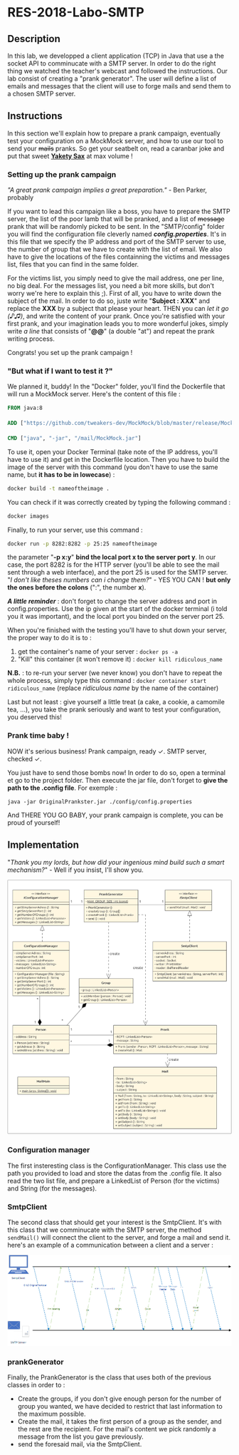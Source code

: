 # RES-2018-Labo-SMTP

## Description

In this lab, we developped a client application (TCP) in Java that use a the socket API to comminucate with a SMTP server. In order to do the right thing we watched the teacher's webcast and followed the instructions. Our lab consist of  creating a "prank generator". The user will define a list of emails and messages that the client will use to forge mails and send them to a chosen SMTP server.

## Instructions

In this section we'll explain how to prepare a prank campaign, eventually test your configuration on a MockMock server, and how to use our tool to send your ~~mails~~ pranks. So get your seatbelt on, read a caranbar joke and put that sweet **[Yakety Sax](https://www.youtube.com/watch?v=JlbBIpTPM8o)** at max volume !

### Setting up the prank campaign

_"A great prank campaign implies a great preparation."_ - Ben Parker, probably

If you want to lead this campaign like a boss, you have to prepare the SMTP server, the list of the poor lamb that will be pranked, and a list of ~~message~~ prank that will be randomly picked to be sent. In the "SMTP/config" folder you will find the configuration file cleverly named ___config.properties___. It's in this file that we specify the IP address and port of the SMTP server to use, the number of group that we have to create with the list of email. We also have to give the locations of the files containning the victims and messages list, files that you can find in the same folder.

For the victims list, you simply need to give the mail address, one per line, no big deal. For the messages list, you need a bit more skills, but don't worry we're here to explain this ;). First of all, you have to write down the subject of the mail. In order to do so, juste write "__Subject : XXX__" and replace the __XXX__ by a subject that please your heart. THEN you can _let it go (♪♫)_, and write the content of your prank. Once you're satisfied with your first prank, and your imagination leads you to more wonderful jokes, simply write _a line_ that consists of "__@@__" (a double "at") and repeat the prank writing process.

Congrats! you set up the prank campaign !

### "But what if I want to test it ?"

We planned it, buddy! In the "Docker" folder, you'll find the Dockerfile that will run a MockMock server. Here's the content of this file :

```Dockerfile
FROM java:8

ADD ["https://github.com/tweakers-dev/MockMock/blob/master/release/MockMock.jar?raw=true", "/mail/MockMock.jar"]

CMD ["java", "-jar", "/mail/MockMock.jar"]
```

To use it, open your Docker Terminal (take note of the IP address, you'll have to use it) and get in the Dockerfile location. Then you have to build the image of the server with this command (you don't have to use the same name, but **it has to be in lowecase**) :

```cmd
docker build -t nameoftheimage .
```

You can check if it was correctly created by typing the following command :

```cmd
docker images
```

Finally, to run your server, use this command : 

```cmd
docker run -p 8282:8282 -p 25:25 nameoftheimage
```

the parameter "__-p x:y__" __bind the local port x to the server port y__. In our case, the port 8282 is for the HTTP server (you'll be able to see the mail sent through a web interface), and the port 25 is used for the SMTP server. "_I don't like theses numbers can i change them?_" - YES YOU CAN ! __but only the ones before the colons__ (":", the number __x__).

___A little reminder___ : don't forget to change the server address and port in config.properties. Use the ip given at the start of the docker terminal (i told you it was important), and the local port you binded on the server port 25.

When you're finished with the testing you'll have to shut down your server, the proper way to do it is to :

1. get the container's name of your server : `docker ps -a`
2. "Kill" this container (it won't remove it) : `docker kill ridiculous_name`

**N.B.** : to re-run your server (we never know) you don't have to repeat the whole process, simply type this command : `docker container start ridiculous_name` (replace _ridiculous name_ by the name of the container)

Last but not least : give yourself a little treat (a cake, a cookie, a camomile tea, ...), you take the prank seriously and want to test your configuration, you deserved this!

### Prank time baby !

NOW it's serious business! Prank campaign, ready ✓. SMTP server, checked ✓. 

You just have to send those bombs now! In order to do so, open a terminal et go to the project folder. Then execute the jar file, don't forget to **give the path to the .config file**. For exemple : 

```CMD
java -jar OriginalPrankster.jar ./config/config.properties
```

And THERE YOU GO BABY, your prank campaign is complete, you can be proud of yourself!

## Implementation

"_Thank you my lords, but how did your ingenious mind build such a smart mechanism?_" - Well if you insist, I'll show you.

![res-labo3-smtp-uml](.\figure\res-labo3-smtp-uml.png)

### Configuration manager

The first insteresting class is the ConfigurationManager. This class use the path you provided to load and store the datas from the .config file. It also read the two list file, and prepare a LinkedList of Person (for the victims) and String (for the messages).

### SmtpClient

The second class that should get your interest is the SmtpClient. It's with this class that we comminucate with the SMTP server, the method `sendMail()` will connect the client to the server, and forge a mail and send it. here's an example of a communication between a client and a server :

![SMTP-schem](.\figure\SMTP-schem.png)

### prankGenerator

Finally, the PrankGenerator is the class that uses both of the previous  classes in order to : 

- Create the groups, if you don't give enough person for the number of group you wanted, we have decided to restrict that last information to the maximum possible.
- Create the mail, it takes the first person of a group as the sender, and the rest are the recipient. For the mail's content we pick randomly a message from the list you gave previously.
- send the foresaid mail, via the SmtpClient.